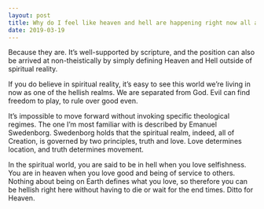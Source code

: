 ```yaml
---
layout: post
title: Why do I feel like heaven and hell are happening right now all around?
date: 2019-03-19
---
```


<p>Because they are. It’s well-supported by scripture, and the position can also be arrived at non-theistically by simply defining Heaven and Hell outside of spiritual reality.</p><p>If you do believe in spiritual reality, it’s easy to see this world we’re living in now as one of the hellish realms. We are separated from God. Evil can find freedom to play, to rule over good even.</p><p>It’s impossible to move forward without invoking specific theological regimes. The one I’m most familiar with is described by Emanuel Swedenborg. Swedenborg holds that the spiritual realm, indeed, all of Creation, is governed by two principles, truth and love. Love determines location, and truth determines movement.</p><p>In the spiritual world, you are said to be in hell when you love selfishness. You are in heaven when you love good and being of service to others. Nothing about being on Earth defines what you love, so therefore you can be hellish right here without having to die or wait for the end times. Ditto for Heaven.</p>
